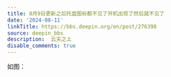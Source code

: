 ```yaml
---
title: 8月9日更新之后托盘图标都不见了开机出现了然后就不见了
date: '2024-08-11'
linkTitle: https://bbs.deepin.org/en/post/276398
source: deepin_bbs
description:  云天之上 
disable_comments: true
---
```

如图：
